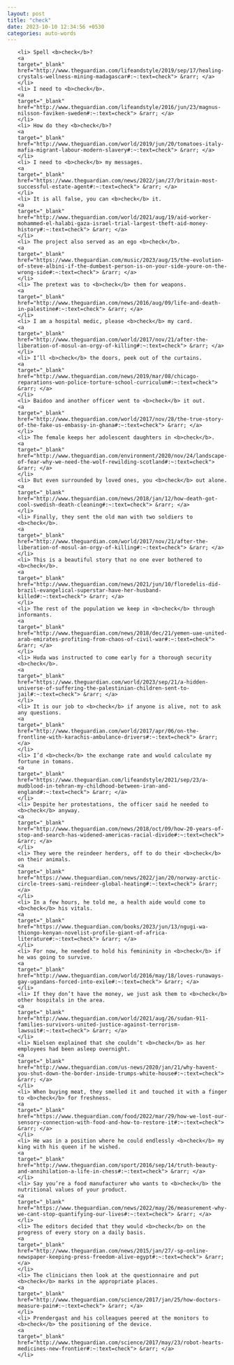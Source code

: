 ```yaml
---
layout: post
title: "check"
date: 2023-10-10 12:34:56 +0530
categories: auto-words
---
```

<ol>

    <li> Spell <b>check</b>?
    <a 
    target="_blank" 
    href="http://www.theguardian.com/lifeandstyle/2019/sep/17/healing-crystals-wellness-mining-madagascar#:~:text=check"> &rarr; </a>
    </li>
    <li> I need to <b>check</b>.
    <a 
    target="_blank" 
    href="http://www.theguardian.com/lifeandstyle/2016/jun/23/magnus-nilsson-faviken-sweden#:~:text=check"> &rarr; </a>
    </li>
    <li> How do they <b>check</b>?
    <a 
    target="_blank" 
    href="http://www.theguardian.com/world/2019/jun/20/tomatoes-italy-mafia-migrant-labour-modern-slavery#:~:text=check"> &rarr; </a>
    </li>
    <li> I need to <b>check</b> my messages.
    <a 
    target="_blank" 
    href="https://www.theguardian.com/news/2022/jan/27/britain-most-successful-estate-agent#:~:text=check"> &rarr; </a>
    </li>
    <li> It is all false, you can <b>check</b> it.
    <a 
    target="_blank" 
    href="http://www.theguardian.com/world/2021/aug/19/aid-worker-mohammed-el-halabi-gaza-israel-trial-largest-theft-aid-money-history#:~:text=check"> &rarr; </a>
    </li>
    <li> The project also served as an ego <b>check</b>.
    <a 
    target="_blank" 
    href="https://www.theguardian.com/music/2023/aug/15/the-evolution-of-steve-albini-if-the-dumbest-person-is-on-your-side-youre-on-the-wrong-side#:~:text=check"> &rarr; </a>
    </li>
    <li> The pretext was to <b>check</b> them for weapons.
    <a 
    target="_blank" 
    href="http://www.theguardian.com/news/2016/aug/09/life-and-death-in-palestine#:~:text=check"> &rarr; </a>
    </li>
    <li> I am a hospital medic, please <b>check</b> my card.
    <a 
    target="_blank" 
    href="http://www.theguardian.com/world/2017/nov/21/after-the-liberation-of-mosul-an-orgy-of-killing#:~:text=check"> &rarr; </a>
    </li>
    <li> I’ll <b>check</b> the doors, peek out of the curtains.
    <a 
    target="_blank" 
    href="http://www.theguardian.com/news/2019/mar/08/chicago-reparations-won-police-torture-school-curriculum#:~:text=check"> &rarr; </a>
    </li>
    <li> Baidoo and another officer went to <b>check</b> it out.
    <a 
    target="_blank" 
    href="http://www.theguardian.com/world/2017/nov/28/the-true-story-of-the-fake-us-embassy-in-ghana#:~:text=check"> &rarr; </a>
    </li>
    <li> The female keeps her adolescent daughters in <b>check</b>.
    <a 
    target="_blank" 
    href="http://www.theguardian.com/environment/2020/nov/24/landscape-of-fear-why-we-need-the-wolf-rewilding-scotland#:~:text=check"> &rarr; </a>
    </li>
    <li> But even surrounded by loved ones, you <b>check</b> out alone.
    <a 
    target="_blank" 
    href="http://www.theguardian.com/news/2018/jan/12/how-death-got-cool-swedish-death-cleaning#:~:text=check"> &rarr; </a>
    </li>
    <li> Finally, they sent the old man with two soldiers to <b>check</b>.
    <a 
    target="_blank" 
    href="http://www.theguardian.com/world/2017/nov/21/after-the-liberation-of-mosul-an-orgy-of-killing#:~:text=check"> &rarr; </a>
    </li>
    <li> This is a beautiful story that no one ever bothered to <b>check</b>.
    <a 
    target="_blank" 
    href="http://www.theguardian.com/news/2021/jun/10/floredelis-did-brazil-evangelical-superstar-have-her-husband-killed#:~:text=check"> &rarr; </a>
    </li>
    <li> The rest of the population we keep in <b>check</b> through informants.
    <a 
    target="_blank" 
    href="http://www.theguardian.com/news/2018/dec/21/yemen-uae-united-arab-emirates-profiting-from-chaos-of-civil-war#:~:text=check"> &rarr; </a>
    </li>
    <li> Huda was instructed to come early for a thorough security <b>check</b>.
    <a 
    target="_blank" 
    href="https://www.theguardian.com/world/2023/sep/21/a-hidden-universe-of-suffering-the-palestinian-children-sent-to-jail#:~:text=check"> &rarr; </a>
    </li>
    <li> It is our job to <b>check</b> if anyone is alive, not to ask any questions.
    <a 
    target="_blank" 
    href="http://www.theguardian.com/world/2017/apr/06/on-the-frontline-with-karachis-ambulance-drivers#:~:text=check"> &rarr; </a>
    </li>
    <li> I’d <b>check</b> the exchange rate and would calculate my fortune in tomans.
    <a 
    target="_blank" 
    href="https://www.theguardian.com/lifeandstyle/2021/sep/23/a-mudblood-in-tehran-my-childhood-between-iran-and-england#:~:text=check"> &rarr; </a>
    </li>
    <li> Despite her protestations, the officer said he needed to <b>check</b> anyway.
    <a 
    target="_blank" 
    href="http://www.theguardian.com/news/2018/oct/09/how-20-years-of-stop-and-search-has-widened-americas-racial-divide#:~:text=check"> &rarr; </a>
    </li>
    <li> They were the reindeer herders, off to do their <b>check</b> on their animals.
    <a 
    target="_blank" 
    href="https://www.theguardian.com/news/2022/jan/20/norway-arctic-circle-trees-sami-reindeer-global-heating#:~:text=check"> &rarr; </a>
    </li>
    <li> In a few hours, he told me, a health aide would come to <b>check</b> his vitals.
    <a 
    target="_blank" 
    href="https://www.theguardian.com/books/2023/jun/13/ngugi-wa-thiongo-kenyan-novelist-profile-giant-of-africa-literature#:~:text=check"> &rarr; </a>
    </li>
    <li> For now, he needed to hold his femininity in <b>check</b> if he was going to survive.
    <a 
    target="_blank" 
    href="http://www.theguardian.com/world/2016/may/18/loves-runaways-gay-ugandans-forced-into-exile#:~:text=check"> &rarr; </a>
    </li>
    <li> If they don’t have the money, we just ask them to <b>check</b> other hospitals in the area.
    <a 
    target="_blank" 
    href="http://www.theguardian.com/world/2021/aug/26/sudan-911-families-survivors-united-justice-against-terrorism-lawsuit#:~:text=check"> &rarr; </a>
    </li>
    <li> Nielsen explained that she couldn’t <b>check</b> as her employees had been asleep overnight.
    <a 
    target="_blank" 
    href="http://www.theguardian.com/us-news/2020/jan/21/why-havent-you-shut-down-the-border-inside-trumps-white-house#:~:text=check"> &rarr; </a>
    </li>
    <li> When buying meat, they smelled it and touched it with a finger to <b>check</b> for freshness.
    <a 
    target="_blank" 
    href="https://www.theguardian.com/food/2022/mar/29/how-we-lost-our-sensory-connection-with-food-and-how-to-restore-it#:~:text=check"> &rarr; </a>
    </li>
    <li> He was in a position where he could endlessly <b>check</b> my king with his queen if he wished.
    <a 
    target="_blank" 
    href="http://www.theguardian.com/sport/2016/sep/14/truth-beauty-and-annihilation-a-life-in-chess#:~:text=check"> &rarr; </a>
    </li>
    <li> Say you’re a food manufacturer who wants to <b>check</b> the nutritional values of your product.
    <a 
    target="_blank" 
    href="https://www.theguardian.com/news/2022/may/26/measurement-why-we-cant-stop-quantifying-our-lives#:~:text=check"> &rarr; </a>
    </li>
    <li> The editors decided that they would <b>check</b> on the progress of every story on a daily basis.
    <a 
    target="_blank" 
    href="http://www.theguardian.com/news/2015/jan/27/-sp-online-newspaper-keeping-press-freedom-alive-egypt#:~:text=check"> &rarr; </a>
    </li>
    <li> The clinicians then look at the questionnaire and put <b>check</b> marks in the appropriate places.
    <a 
    target="_blank" 
    href="http://www.theguardian.com/science/2017/jan/25/how-doctors-measure-pain#:~:text=check"> &rarr; </a>
    </li>
    <li> Prendergast and his colleagues peered at the monitors to <b>check</b> the positioning of the device.
    <a 
    target="_blank" 
    href="http://www.theguardian.com/science/2017/may/23/robot-hearts-medicines-new-frontier#:~:text=check"> &rarr; </a>
    </li>